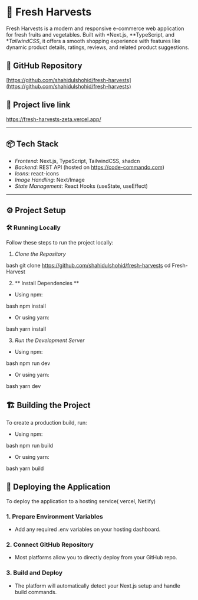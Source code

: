 # 🥬 Fresh Harvests

Fresh Harvests is a modern and responsive e-commerce web application for fresh fruits and vegetables. Built with *Next.js, **TypeScript, and **TailwindCSS*, it offers a smooth shopping experience with features like dynamic product details, ratings, reviews, and related product suggestions.

## 📂 GitHub Repository

[https://github.com/shahidulshohid/fresh-harvests](https://github.com/shahidulshohid/fresh-harvests)

## 📂 Project live link 

https://fresh-harvests-zeta.vercel.app/

---

## 📦 Tech Stack

- *Frontend*: Next.js, TypeScript, TailwindCSS, shadcn
- *Backend*: REST API (hosted on https://code-commando.com)
- *Icons*: react-icons
- *Image Handling*: Next/Image
- *State Management*: React Hooks (useState, useEffect)

---

## ⚙ Project Setup

### 🛠 Running Locally

Follow these steps to run the project locally:

1. *Clone the Repository*

bash
git clone https://github.com/shahidulshohid/fresh-harvests
cd Fresh-Harvest


2. ** Install Dependencies **

- Using npm:

bash
npm install



- Or using yarn:

bash
yarn install



3. *Run the Development Server*
  - Using npm:

bash
npm run dev



- Or using yarn:

bash
yarn dev



## 🏗 Building the Project

To create a production build, run:

- Using npm:

bash
npm run build


- Or using yarn:

bash
yarn build


## 🚀 Deploying the Application

To deploy the application to a hosting service( vercel, Netlify)

### 1. Prepare Environment Variables

- Add any required .env variables on your hosting dashboard.

### 2. Connect GitHub Repository

- Most platforms allow you to directly deploy from your GitHub repo.

### 3. Build and Deploy

- The platform will automatically detect your Next.js setup and handle build commands.